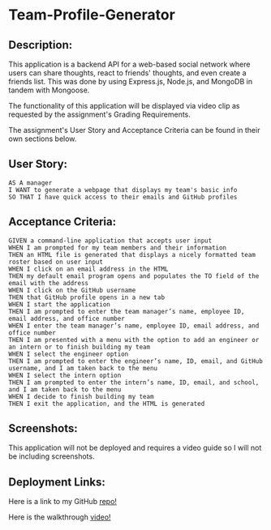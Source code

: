 # Team-Profile-Generator

## Description:

This application is a backend API for a web-based social network where users can share thoughts, react to friends' thoughts, and even create a friends list. This was done by using Express.js, Node.js, and MongoDB in tandem with Mongoose.

The functionality of this application will be displayed via video clip as requested by the assignment's Grading Requirements.

The assignment's User Story and Acceptance Criteria can be found in their own sections below.

## User Story:

```
AS A manager
I WANT to generate a webpage that displays my team's basic info
SO THAT I have quick access to their emails and GitHub profiles
```

## Acceptance Criteria:

```
GIVEN a command-line application that accepts user input
WHEN I am prompted for my team members and their information
THEN an HTML file is generated that displays a nicely formatted team roster based on user input
WHEN I click on an email address in the HTML
THEN my default email program opens and populates the TO field of the email with the address
WHEN I click on the GitHub username
THEN that GitHub profile opens in a new tab
WHEN I start the application
THEN I am prompted to enter the team manager’s name, employee ID, email address, and office number
WHEN I enter the team manager’s name, employee ID, email address, and office number
THEN I am presented with a menu with the option to add an engineer or an intern or to finish building my team
WHEN I select the engineer option
THEN I am prompted to enter the engineer’s name, ID, email, and GitHub username, and I am taken back to the menu
WHEN I select the intern option
THEN I am prompted to enter the intern’s name, ID, email, and school, and I am taken back to the menu
WHEN I decide to finish building my team
THEN I exit the application, and the HTML is generated
```

## Screenshots:

This application will not be deployed and requires a video guide so I will not be including screenshots.

## Deployment Links:

Here is a link to my GitHub [repo!](https://github.com/roldanmoncada/Team-Profile-Generator)

Here is the walkthrough [video!](https://drive.google.com/file/d/1QgaVHV01L3fxb19GTPUpMrUQb1VE08la/view)